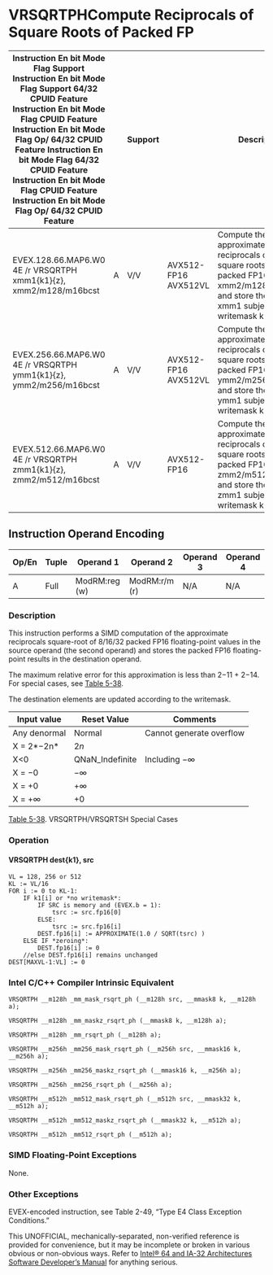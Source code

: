 # VRSQRTPH**Compute Reciprocals of Square Roots of Packed FP**

| Instruction En bit Mode Flag Support Instruction En bit Mode Flag Support 64/32 CPUID Feature Instruction En bit Mode Flag CPUID Feature Instruction En bit Mode Flag Op/ 64/32 CPUID Feature Instruction En bit Mode Flag 64/32 CPUID Feature Instruction En bit Mode Flag CPUID Feature Instruction En bit Mode Flag Op/ 64/32 CPUID Feature |     | Support |                      | Description                                                                                                                                              |
| ---------------------------------------------------------------------------------------------------------------------------------------------------------------------------------------------------------------------------------------------------------------------------------------------------------------------------------------------- | --- | ------- | -------------------- | -------------------------------------------------------------------------------------------------------------------------------------------------------- |
| EVEX.128.66.MAP6.W0 4E /r VRSQRTPH xmm1{k1}{z}, xmm2/m128/m16bcst                                                                                                                                                                                                                                                                              | A   | V/V     | AVX512-FP16 AVX512VL | Compute the approximate reciprocals of the square roots of packed FP16 values in xmm2/m128/m16bcst and store the result in xmm1 subject to writemask k1. |
| EVEX.256.66.MAP6.W0 4E /r VRSQRTPH ymm1{k1}{z}, ymm2/m256/m16bcst                                                                                                                                                                                                                                                                              | A   | V/V     | AVX512-FP16 AVX512VL | Compute the approximate reciprocals of the square roots of packed FP16 values in ymm2/m256/m16bcst and store the result in ymm1 subject to writemask k1. |
| EVEX.512.66.MAP6.W0 4E /r VRSQRTPH zmm1{k1}{z}, zmm2/m512/m16bcst                                                                                                                                                                                                                                                                              | A   | V/V     | AVX512-FP16          | Compute the approximate reciprocals of the square roots of packed FP16 values in zmm2/m512/m16bcst and store the result in zmm1 subject to writemask k1. |

## Instruction Operand Encoding

| Op/En | Tuple | Operand 1     | Operand 2     | Operand 3 | Operand 4 |
| ----- | ----- | ------------- | ------------- | --------- | --------- |
| A     | Full  | ModRM:reg (w) | ModRM:r/m (r) | N/A       | N/A       |

### Description

This instruction performs a SIMD computation of the approximate reciprocals square-root of 8/16/32 packed FP16 floating-point values in the source operand (the second operand) and stores the packed FP16 floating-point results in the destination operand.

The maximum relative error for this approximation is less than 2−11 + 2−14. For special cases, see [Table 5-38](/x86/vrsqrtph#tbl-5-38).

The destination elements are updated according to the writemask.

| Input value  | Reset Value     | Comments                 |
| ------------ | --------------- | ------------------------ |
| Any denormal | Normal          | Cannot generate overflow |
| X = 2*−2n*   | 2*n*            |                          |
| X<0          | QNaN_Indefinite | Including −∞             |
| X = −0       | −∞              |                          |
| X = +0       | +∞              |                          |
| X = +∞       | +0              |                          |

[Table 5-38](/x86/vrsqrtph#tbl-5-38). VRSQRTPH/VRSQRTSH Special Cases

### Operation

#### VRSQRTPH dest{k1}, src

```
VL = 128, 256 or 512
KL := VL/16
FOR i := 0 to KL-1:
    IF k1[i] or *no writemask*:
        IF SRC is memory and (EVEX.b = 1):
            tsrc := src.fp16[0]
        ELSE:
            tsrc := src.fp16[i]
        DEST.fp16[i] := APPROXIMATE(1.0 / SQRT(tsrc) )
    ELSE IF *zeroing*:
        DEST.fp16[i] := 0
    //else DEST.fp16[i] remains unchanged
DEST[MAXVL-1:VL] := 0

```

### Intel C/C++ Compiler Intrinsic Equivalent

```
VRSQRTPH __m128h _mm_mask_rsqrt_ph (__m128h src, __mmask8 k, __m128h a);

```

```
VRSQRTPH __m128h _mm_maskz_rsqrt_ph (__mmask8 k, __m128h a);

```

```
VRSQRTPH __m128h _mm_rsqrt_ph (__m128h a);

```

```
VRSQRTPH __m256h _mm256_mask_rsqrt_ph (__m256h src, __mmask16 k, __m256h a);

```

```
VRSQRTPH __m256h _mm256_maskz_rsqrt_ph (__mmask16 k, __m256h a);

```

```
VRSQRTPH __m256h _mm256_rsqrt_ph (__m256h a);

```

```
VRSQRTPH __m512h _mm512_mask_rsqrt_ph (__m512h src, __mmask32 k, __m512h a);

```

```
VRSQRTPH __m512h _mm512_maskz_rsqrt_ph (__mmask32 k, __m512h a);

```

```
VRSQRTPH __m512h _mm512_rsqrt_ph (__m512h a);

```

### SIMD Floating-Point Exceptions

None.

### Other Exceptions

EVEX-encoded instruction, see Table 2-49, “Type E4 Class Exception Conditions.”

This UNOFFICIAL, mechanically-separated, non-verified reference is provided for convenience, but it may be
incomplete or broken in various obvious or non-obvious
ways. Refer to [Intel® 64 and IA-32 Architectures Software Developer’s Manual](https://software.intel.com/en-us/download/intel-64-and-ia-32-architectures-sdm-combined-volumes-1-2a-2b-2c-2d-3a-3b-3c-3d-and-4) for anything serious.
